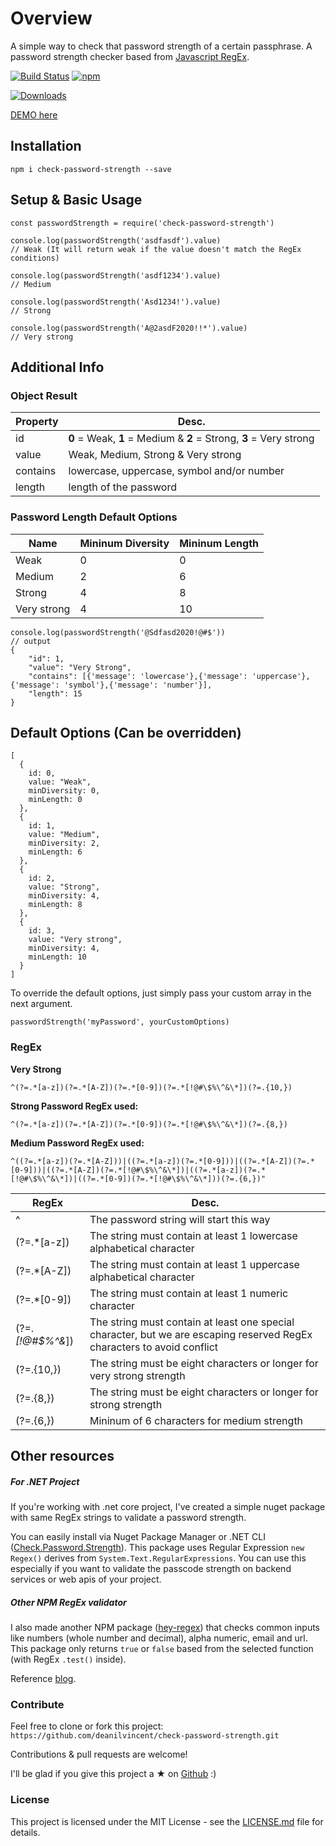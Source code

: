 
# Overview

A simple way to check that password strength of a certain passphrase. A password strength checker based from [Javascript RegEx](https://developer.mozilla.org/en-US/docs/Web/JavaScript/Guide/Regular_Expressions).

[![Build Status](https://travis-ci.org/deanilvincent/check-password-strength.svg?branch=master)](https://travis-ci.org/deanilvincent/check-password-strength)
[![npm](https://img.shields.io/npm/dm/check-password-strength.svg)](https://img.shields.io/npm/dm/check-password-strength.svg)

[![Downloads](https://img.shields.io/npm/dt/check-password-strength.svg)](https://img.shields.io/npm/dt/check-password-strength.svg)

[DEMO here](https://check-password-strength.netlify.app/) 

## Installation

`npm i check-password-strength --save`

## Setup & Basic Usage
```
const passwordStrength = require('check-password-strength')

console.log(passwordStrength('asdfasdf').value)
// Weak (It will return weak if the value doesn't match the RegEx conditions)

console.log(passwordStrength('asdf1234').value)
// Medium

console.log(passwordStrength('Asd1234!').value)
// Strong

console.log(passwordStrength('A@2asdF2020!!*').value)
// Very strong
```

## Additional Info

### Object Result
| Property| Desc. |
| -- | -- |
| id | **0** = Weak, **1** = Medium & **2** = Strong, **3** = Very strong |
| value | Weak, Medium, Strong & Very strong |
| contains | lowercase, uppercase, symbol and/or number |
| length | length of the password |

### Password Length Default Options
| Name | Mininum Diversity | Mininum Length |
| -- | -- | -- |
| Weak | 0 | 0 |
| Medium | 2 | 6 |
| Strong | 4 | 8 |
| Very strong | 4 | 10 |

```
console.log(passwordStrength('@Sdfasd2020!@#$'))
// output 
{ 
    "id": 1, 
    "value": "Very Strong",
    "contains": [{'message': 'lowercase'},{'message': 'uppercase'},{'message': 'symbol'},{'message': 'number'}],
    "length": 15
}
```

## Default Options (Can be overridden)
```
[
  {
    id: 0,
    value: "Weak",
    minDiversity: 0,
    minLength: 0
  },
  {
    id: 1,
    value: "Medium",
    minDiversity: 2,
    minLength: 6
  },
  {
    id: 2,
    value: "Strong",
    minDiversity: 4,
    minLength: 8
  },
  {
    id: 3,
    value: "Very strong",
    minDiversity: 4,
    minLength: 10
  }
]
```

To override the default options, just simply pass your custom array in the next argument. 
```
passwordStrength('myPassword', yourCustomOptions)
```

### RegEx 

**Very Strong**

 `^(?=.*[a-z])(?=.*[A-Z])(?=.*[0-9])(?=.*[!@#\$%\^&\*])(?=.{10,})`

**Strong Password RegEx used:** 

 `^(?=.*[a-z])(?=.*[A-Z])(?=.*[0-9])(?=.*[!@#\$%\^&\*])(?=.{8,})`

**Medium Password RegEx used:**  

`^((?=.*[a-z])(?=.*[A-Z]))|((?=.*[a-z])(?=.*[0-9]))|((?=.*[A-Z])(?=.*[0-9]))|((?=.*[A-Z])(?=.*[!@#\$%\^&\*])|((?=.*[a-z])(?=.*[!@#\$%\^&\*])|((?=.*[0-9])(?=.*[!@#\$%\^&\*]))(?=.{6,})"`

|RegEx| Desc. |
|--|--|
| ^ | The password string will start this way |
| (?=.*[a-z]) | The string must contain at least 1 lowercase alphabetical character | 
|(?=.*[A-Z]) | The string must contain at least 1 uppercase alphabetical character |
|(?=.*[0-9]) | The string must contain at least 1 numeric character |
|(?=._[!@#\$%\^&_]) | The string must contain at least one special character, but we are escaping reserved RegEx characters to avoid conflict |
| (?=.{10,}) | The string must be eight characters or longer for very strong strength |
| (?=.{8,}) | The string must be eight characters or longer for strong strength |
| (?=.{6,}) | Mininum of 6 characters for medium strength |

## Other resources

##### For .NET Project
If you're working with .net core project, I've created a simple nuget package with same RegEx strings to validate a password strength.

You can easily install via Nuget Package Manager or .NET CLI ([Check.Password.Strength](https://github.com/deanilvincent/Check.Password.Strength)). This package uses Regular Expression `new Regex()` derives from `System.Text.RegularExpressions`. You can use this especially if you want to validate the passcode strength on backend services or web apis of your project.

##### Other NPM RegEx validator
I also made another NPM package ([hey-regex](https://www.npmjs.com/package/hey-regex)) that checks common inputs like numbers (whole number and decimal), alpha numeric, email and url. This package only returns `true` or `false` based from the selected function (with RegEx `.test()` inside).

Reference [blog](https://www.thepolyglotdeveloper.com/2015/05/use-regex-to-test-password-strength-in-javascript/).

### Contribute

Feel free to clone or fork this project:  `https://github.com/deanilvincent/check-password-strength.git`

Contributions & pull requests are welcome!

I'll be glad if you give this project a ★ on [Github](https://github.com/deanilvincent/check-password-strength) :)

### License
This project is licensed under the MIT License - see the [LICENSE.md](https://github.com/deanilvincent/check-password-strength/blob/master/LICENSE.md/) file for details.
